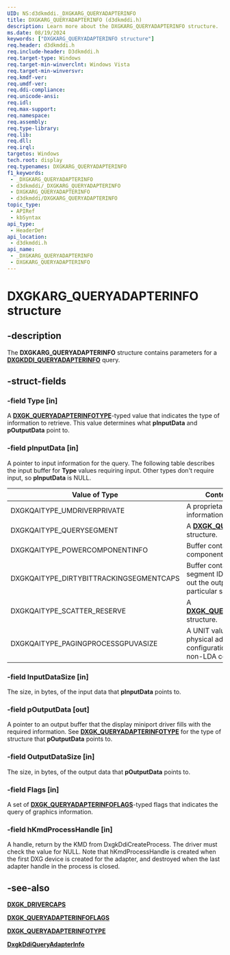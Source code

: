 ```yaml
---
UID: NS:d3dkmddi._DXGKARG_QUERYADAPTERINFO
title: DXGKARG_QUERYADAPTERINFO (d3dkmddi.h)
description: Learn more about the DXGKARG_QUERYADAPTERINFO structure.
ms.date: 08/19/2024
keywords: ["DXGKARG_QUERYADAPTERINFO structure"]
req.header: d3dkmddi.h
req.include-header: D3dkmddi.h
req.target-type: Windows
req.target-min-winverclnt: Windows Vista
req.target-min-winversvr: 
req.kmdf-ver: 
req.umdf-ver: 
req.ddi-compliance: 
req.unicode-ansi: 
req.idl: 
req.max-support: 
req.namespace: 
req.assembly: 
req.type-library: 
req.lib: 
req.dll: 
req.irql:
targetos: Windows
tech.root: display
req.typenames: DXGKARG_QUERYADAPTERINFO
f1_keywords:
 - _DXGKARG_QUERYADAPTERINFO
 - d3dkmddi/_DXGKARG_QUERYADAPTERINFO
 - DXGKARG_QUERYADAPTERINFO
 - d3dkmddi/DXGKARG_QUERYADAPTERINFO
topic_type:
 - APIRef
 - kbSyntax
api_type:
 - HeaderDef
api_location:
 - d3dkmddi.h
api_name:
 - _DXGKARG_QUERYADAPTERINFO
 - DXGKARG_QUERYADAPTERINFO
---
```


# DXGKARG_QUERYADAPTERINFO structure

## -description

The **DXGKARG_QUERYADAPTERINFO** structure contains parameters for a [**DXGKDDI_QUERYADAPTERINFO**](nc-d3dkmddi-dxgkddi_queryadapterinfo.md) query.

## -struct-fields

### -field Type [in]

A [**DXGK_QUERYADAPTERINFOTYPE**](ne-d3dkmddi-_dxgk_queryadapterinfotype.md)-typed value that indicates the type of information to retrieve. This value determines what **pInputData** and **pOutputData** point to.

### -field pInputData [in]

A pointer to input information for the query. The following table describes the input buffer for **Type** values requiring input. Other types don't require input, so **pInputData** is NULL.

| Value of **Type** | Contents of **pInputData** |
| --- | --- |
| DXGKQAITYPE_UMDRIVERPRIVATE | A proprietary buffer that contains information about the query. |
| DXGKQAITYPE_QUERYSEGMENT | A [**DXGK_QUERYSEGMENTIN**](ns-d3dkmddi-_dxgk_querysegmentin.md) structure. |
| DXGKQAITYPE_POWERCOMPONENTINFO | Buffer containing the power component index. |
| DXGKQAITYPE_DIRTYBITTRACKINGSEGMENTCAPS | Buffer containing the driver's segment ID. The driver should fill out the output caps for this particular segment. |
| DXGKQAITYPE_SCATTER_RESERVE | A [**DXGK_QUERYSCATTERRESERVEIN**](ns-d3dkmddi-dxgk_queryscatterreservein.md) structure. |
| DXGKQAITYPE_PAGINGPROCESSGPUVASIZE | A UNIT value that specifies the physical adapter index in an LDA configuration. It's set to zero for non-LDA configurations. |

### -field InputDataSize [in]

The size, in bytes, of the input data that **pInputData** points to.

### -field pOutputData [out]

A pointer to an output buffer that the display miniport driver fills with the required information. See [**DXGK_QUERYADAPTERINFOTYPE**](ne-d3dkmddi-_dxgk_queryadapterinfotype.md) for the type of structure that **pOutputData** points to.

### -field OutputDataSize [in]

The size, in bytes, of the output data that **pOutputData** points to.

### -field Flags [in]

A set of [**DXGK_QUERYADAPTERINFOFLAGS**](ns-d3dkmddi-_dxgk_queryadapterinfoflags.md)-typed flags that indicates the query of graphics information.

### -field hKmdProcessHandle [in]

A handle, return by the KMD from DxgkDdiCreateProcess. The driver must check the value for NULL. Note that hKmdProcessHandle is created when the first DXG device is created for the adapter, and destroyed when the last adapter handle in the process is closed.

## -see-also

[**DXGK_DRIVERCAPS**](ns-d3dkmddi-_dxgk_drivercaps.md)

[**DXGK_QUERYADAPTERINFOFLAGS**](ns-d3dkmddi-_dxgk_queryadapterinfoflags.md)

[**DXGK_QUERYADAPTERINFOTYPE**](ne-d3dkmddi-_dxgk_queryadapterinfotype.md)

[**DxgkDdiQueryAdapterInfo**](nc-d3dkmddi-dxgkddi_queryadapterinfo.md)

